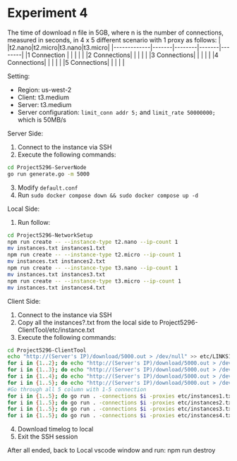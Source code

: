 # Experiment 4

The time of download n file in 5GB, where n is the number of connections, measured in seconds, in 4 x 5 different scenario with 1 proxy as follows:
|             |t2.nano|t2.micro|t3.nano|t3.micro|
|-------------|-------|--------|-------|--------|
|1 Connection |       |        |       |        |
|2 Connections|       |        |       |        | 
|3 Connections|       |        |       |        |
|4 Connections|       |        |       |        |
|5 Connections|       |        |       |        |

Setting:
- Region: us-west-2
- Client: t3.medium
- Server: t3.medium
- Server configuration: `limit_conn addr 5;` and `limit_rate 50000000;` which is 50MB/s

Server Side:
1. Connect to the instance via SSH
2. Execute the following commands:
```bash
cd Project5296-ServerNode
go run generate.go -m 5000
```
3. Modify `default.conf`
4. Run `sudo docker compose down && sudo docker compose up -d`

Local Side:
1. Run follow:
```bash
cd Project5296-NetworkSetup
npm run create -- --instance-type t2.nano --ip-count 1
mv instances.txt instances1.txt
npm run create -- --instance-type t2.micro --ip-count 1
mv instances.txt instances2.txt
npm run create -- --instance-type t3.nano --ip-count 1
mv instances.txt instances3.txt
npm run create -- --instance-type t3.micro --ip-count 1
mv instances.txt instances4.txt
```

Client Side:
1. Connect to the instance via SSH
2. Copy all the instances?.txt from the local side to Project5296-ClientTool/etc/instance.txt
3. Execute the following commands:
```bash
cd Project5296-ClientTool
echo "http://(Server's IP)/download/5000.out > /dev/null" >> etc/LINKS1.txt
for i in {1..2}; do echo "http://(Server's IP)/download/5000.out > /dev/null" >> etc/LINKS2.txt; done
for i in {1..3}; do echo "http://(Server's IP)/download/5000.out > /dev/null" >> etc/LINKS3.txt; done
for i in {1..4}; do echo "http://(Server's IP)/download/5000.out > /dev/null" >> etc/LINKS4.txt; done
for i in {1..5}; do echo "http://(Server's IP)/download/5000.out > /dev/null" >> etc/LINKS5.txt; done
#Go through all 5 column with 1-5 connection 
for i in {1..5}; do go run . -connections $i -proxies etc/instances1.txt -requests etc/LINKS$i.txt -log logs/"$(date -Ins).log" -name Attemp$i -timeLog Experiment4_t2.nano_Result.log; done
for i in {1..5}; do go run . -connections $i -proxies etc/instances2.txt -requests etc/LINKS$i.txt -log logs/"$(date -Ins).log" -name Attemp$i -timeLog Experiment4_t2.micro_Result.log; done
for i in {1..5}; do go run . -connections $i -proxies etc/instances3.txt -requests etc/LINKS$i.txt -log logs/"$(date -Ins).log" -name Attemp$i -timeLog Experiment4_t3.nano_Result.log; done
for i in {1..5}; do go run . -connections $i -proxies etc/instances4.txt -requests etc/LINKS$i.txt -log logs/"$(date -Ins).log" -name Attemp$i -timeLog Experiment4_t3.micro_Result.log; done
```
4. Download timelog to local
5. Exit the SSH session

After all ended, back to Local vscode window and run:
npm run destroy
